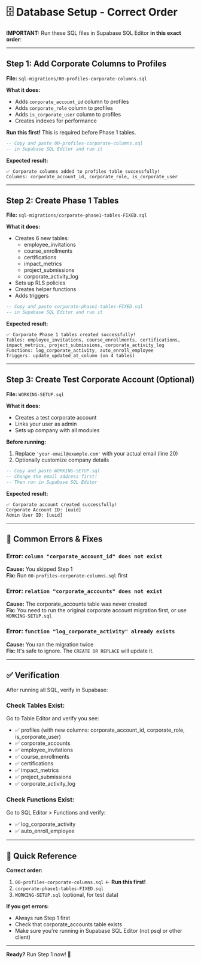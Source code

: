 # 🗄️ Database Setup - Correct Order

**IMPORTANT:** Run these SQL files in Supabase SQL Editor **in this exact order**:

---

## Step 1: Add Corporate Columns to Profiles

**File:** `sql-migrations/00-profiles-corporate-columns.sql`

**What it does:**
- Adds `corporate_account_id` column to profiles
- Adds `corporate_role` column to profiles  
- Adds `is_corporate_user` column to profiles
- Creates indexes for performance

**Run this first!** This is required before Phase 1 tables.

```sql
-- Copy and paste 00-profiles-corporate-columns.sql
-- in Supabase SQL Editor and run it
```

**Expected result:**
```
✅ Corporate columns added to profiles table successfully!
Columns: corporate_account_id, corporate_role, is_corporate_user
```

---

## Step 2: Create Phase 1 Tables

**File:** `sql-migrations/corporate-phase1-tables-FIXED.sql`

**What it does:**
- Creates 6 new tables:
  - employee_invitations
  - course_enrollments
  - certifications
  - impact_metrics
  - project_submissions
  - corporate_activity_log
- Sets up RLS policies
- Creates helper functions
- Adds triggers

```sql
-- Copy and paste corporate-phase1-tables-FIXED.sql
-- in Supabase SQL Editor and run it
```

**Expected result:**
```
✅ Corporate Phase 1 tables created successfully!
Tables: employee_invitations, course_enrollments, certifications, impact_metrics, project_submissions, corporate_activity_log
Functions: log_corporate_activity, auto_enroll_employee
Triggers: update_updated_at_column (on 4 tables)
```

---

## Step 3: Create Test Corporate Account (Optional)

**File:** `WORKING-SETUP.sql`

**What it does:**
- Creates a test corporate account
- Links your user as admin
- Sets up company with all modules

**Before running:**
1. Replace `'your-email@example.com'` with your actual email (line 20)
2. Optionally customize company details

```sql
-- Copy and paste WORKING-SETUP.sql
-- Change the email address first!
-- Then run in Supabase SQL Editor
```

**Expected result:**
```
✅ Corporate account created successfully!
Corporate Account ID: [uuid]
Admin User ID: [uuid]
```

---

## 🚨 Common Errors & Fixes

### Error: `column "corporate_account_id" does not exist`
**Cause:** You skipped Step 1  
**Fix:** Run `00-profiles-corporate-columns.sql` first

### Error: `relation "corporate_accounts" does not exist`
**Cause:** The corporate_accounts table was never created  
**Fix:** You need to run the original corporate account migration first, or use `WORKING-SETUP.sql`

### Error: `function "log_corporate_activity" already exists`
**Cause:** You ran the migration twice  
**Fix:** It's safe to ignore. The `CREATE OR REPLACE` will update it.

---

## ✅ Verification

After running all SQL, verify in Supabase:

### Check Tables Exist:
Go to Table Editor and verify you see:
- ✅ profiles (with new columns: corporate_account_id, corporate_role, is_corporate_user)
- ✅ corporate_accounts
- ✅ employee_invitations
- ✅ course_enrollments
- ✅ certifications
- ✅ impact_metrics
- ✅ project_submissions
- ✅ corporate_activity_log

### Check Functions Exist:
Go to SQL Editor > Functions and verify:
- ✅ log_corporate_activity
- ✅ auto_enroll_employee

---

## 🎯 Quick Reference

**Correct order:**
1. `00-profiles-corporate-columns.sql` ← **Run this first!**
2. `corporate-phase1-tables-FIXED.sql`
3. `WORKING-SETUP.sql` (optional, for test data)

**If you get errors:**
- Always run Step 1 first
- Check that corporate_accounts table exists
- Make sure you're running in Supabase SQL Editor (not psql or other client)

---

**Ready?** Run Step 1 now! 🚀


